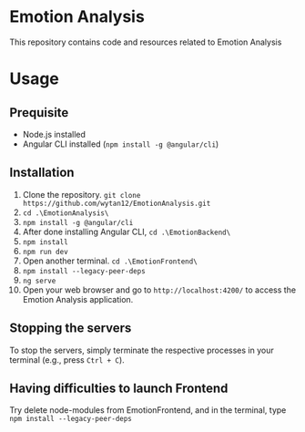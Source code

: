 # Emotion Analysis

This repository contains code and resources related to Emotion Analysis

# Usage

## Prequisite
* Node.js installed
* Angular CLI installed (`npm install -g @angular/cli`)

## Installation
1. Clone the repository.
`git clone https://github.com/wytan12/EmotionAnalysis.git`
2. `cd .\EmotionAnalysis\`
3. `npm install -g @angular/cli`
4. After done installing Angular CLI, `cd .\EmotionBackend\`
5. `npm install`
6. `npm run dev`
7. Open another terminal. `cd .\EmotionFrontend\`
8. `npm install --legacy-peer-deps`
9. `ng serve`
10. Open your web browser and go to `http://localhost:4200/` to access the Emotion Analysis application.

## Stopping the servers
To stop the servers, simply terminate the respective processes in your terminal (e.g., press `Ctrl + C`).

## Having difficulties to launch Frontend
Try delete node-modules from EmotionFrontend, and in the terminal, type `npm install --legacy-peer-deps`
